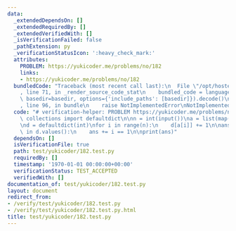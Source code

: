 ```yaml
---
data:
  _extendedDependsOn: []
  _extendedRequiredBy: []
  _extendedVerifiedWith: []
  _isVerificationFailed: false
  _pathExtension: py
  _verificationStatusIcon: ':heavy_check_mark:'
  attributes:
    PROBLEM: https://yukicoder.me/problems/no/182
    links:
    - https://yukicoder.me/problems/no/182
  bundledCode: "Traceback (most recent call last):\n  File \"/opt/hostedtoolcache/Python/3.10.6/x64/lib/python3.10/site-packages/onlinejudge_verify/documentation/build.py\"\
    , line 71, in _render_source_code_stat\n    bundled_code = language.bundle(stat.path,\
    \ basedir=basedir, options={'include_paths': [basedir]}).decode()\n  File \"/opt/hostedtoolcache/Python/3.10.6/x64/lib/python3.10/site-packages/onlinejudge_verify/languages/python.py\"\
    , line 96, in bundle\n    raise NotImplementedError\nNotImplementedError\n"
  code: "# verification-helper: PROBLEM https://yukicoder.me/problems/no/182\n\nfrom\
    \ collections import defaultdict\n\nn = int(input())\na = list(map(int, input().split()))\n\
    \nd = defaultdict(int)\nfor i in range(n):\n    d[a[i]] += 1\n\nans = 0\nfor i\
    \ in d.values():\n    ans += i == 1\n\nprint(ans)"
  dependsOn: []
  isVerificationFile: true
  path: test/yukicoder/182.test.py
  requiredBy: []
  timestamp: '1970-01-01 00:00:00+00:00'
  verificationStatus: TEST_ACCEPTED
  verifiedWith: []
documentation_of: test/yukicoder/182.test.py
layout: document
redirect_from:
- /verify/test/yukicoder/182.test.py
- /verify/test/yukicoder/182.test.py.html
title: test/yukicoder/182.test.py
---
```

